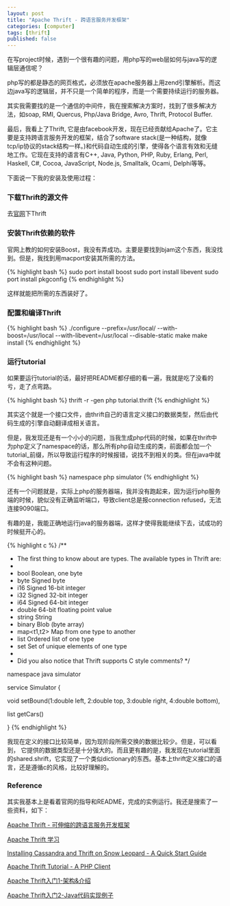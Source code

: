```yaml
---
layout: post
title: "Apache Thrift - 跨语言服务开发框架"
categories: [computer] 
tags: [thrift]
published: false
---
```


在写project时候，遇到一个很有趣的问题，用php写的web层如何与java写的逻辑层通信呢？

php写的都是静态的网页格式，必须放在apache服务器上用zend引擎解析。而这边java写的逻辑层，并不只是一个简单的程序，而是一个需要持续运行的服务器。

其实我需要找的是一个通信的中间件，我在搜索解决方案时，找到了很多解决方法，如soap, RMI, Quercus, Php/Java Bridge, Avro, Thrift, Protocol Buffer. 

最后，我看上了Thrift, 它是由facebook开发，现在已经贡献给Apache了。它主要是支持跨语言服务开发的框架，结合了software stack(是一种结构，就像tcp/ip协议的stack结构一样。)和代码自动生成的引擎，使得各个语言有效和无缝地工作。它现在支持的语言有C++, Java, Python, PHP, Ruby, Erlang, Perl, Haskell, C#, Cocoa, JavaScript, Node.js, Smalltalk, Ocami, Delphi等等。

下面说一下我的安装及使用过程：

### 下载Thrift的源文件

去[官网](http://thrift.apache.org/)下Thrift

### 安装Thrift依赖的软件

官网上教的如何安装Boost，我没有弄成功。主要是要找到bjam这个东西，我没找到。但是，我找到用macport安装其所需的方法。

{% highlight bash %}
sudo port install boost
sudo port install libevent
sudo port install pkgconfig
{% endhighlight %}

这样就能把所需的东西装好了。

### 配置和编译Thrift

{% highlight bash %}
./configure --prefix=/usr/local/ --with-boost=/usr/local --with-libevent=/usr/local --disable-static
make
make install
{% endhighlight %}

### 运行tutorial

如果要运行tutorial的话，最好把README都仔细的看一遍，我就是吃了没看的亏，走了点弯路。

{% highlight bash %}
thrift -r -gen php tutorial.thrift
{% endhighlight %}

其实这个就是一个接口文件，由thrift自己的语言定义接口的数据类型，然后由代码生成的引擎自动翻译成相关语言。

但是，我发现还是有一个小小的问题，当我生成php代码的时候，如果在thrift中为php定义了namespace的话，那么所有php自动生成的类，前面都会加一个tutorial_前缀，所以导致运行程序的时候报错，说找不到相关的类。但在java中就不会有这种问题。

{% highlight bash %}
namespace php simulator
{% endhighlight %}

还有一个问题就是，实际上php的服务器端，我并没有跑起来，因为运行php服务端的时候，貌似没有正确监听端口，导致client总是报connection refused，无法连接9090端口。

有趣的是，我能正确地运行java的服务器端，这样才使得我能继续下去，试成功的时候挺开心的。

{% highlight c %}
/**
 * The first thing to know about are types. The available types in Thrift are:
 *
 *  bool        Boolean, one byte
 *  byte        Signed byte
 *  i16         Signed 16-bit integer
 *  i32         Signed 32-bit integer
 *  i64         Signed 64-bit integer
 *  double      64-bit floating point value
 *  string      String
 *  binary      Blob (byte array)
 *  map<t1,t2>  Map from one type to another
 *  list<t1>    Ordered list of one type
 *  set<t1>     Set of unique elements of one type
 *
 * Did you also notice that Thrift supports C style comments?
 */

namespace java simulator

service Simulator {

   void setBound(1:double left, 2:double top, 3:double right, 4:double bottom),

   list<i32> getCars()

}
{% endhighlight %}

我现在定义的接口比较简单，因为现阶段所需交换的数据比较少。但是，可以看到，
它提供的数据类型还是十分强大的。而且更有趣的是，我发现在tutorial里面的shared.shrift，它实现了一个类似dictionary的东西。基本上thrift定义接口的语言，还是遵循c的风格，比较好理解的。

### Reference

其实我基本上是看着官网的指导和README，完成的实例运行。我还是搜索了一些资料，如下：

[Apache Thrift - 可伸缩的跨语言服务开发框架](http://www.chineselinuxuniversity.net/articles/49624.shtml)

[Apache Thrift 学习](http://smallmin.iteye.com/blog/1121085)

[Installing Cassandra and Thrift on Snow Leopard - A Quick Start Guide](http://jetfar.com/installing-cassandra-and-thrift-on-snow-leopard-a-quick-start-guide/)

[Apache Thrift Tutorial - A PHP Client](http://chanian.com/2010/05/13/thrift-tutorial-a-php-client/)

[Apache Thrift入门1-架构&介绍](http://www.javabloger.com/article/apache-thrift-architecture.html)

[Apache Thrift入门2-Java代码实现例子](http://www.javabloger.com/article/thrift-java-code-example.html)